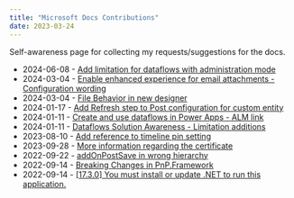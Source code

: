 ```yaml
---
title: "Microsoft Docs Contributions"
date: 2023-03-24
---
```


Self-awareness page for collecting my requests/suggestions for the docs.

- 2024-06-08 - [Add limitation for dataflows with administration mode](https://github.com/MicrosoftDocs/powerquery-docs/pull/547) 
- 2024-03-04 - [Enable enhanced experience for email attachments - Configuration wording](https://github.com/MicrosoftDocs/dynamics-365-customer-engagement/pull/3244) 
- 2024-03-04 - [File Behavior in new designer](https://github.com/MicrosoftDocs/power-automate-docs/issues/1388)
- 2024-01-17 - [Add Refresh step to Post configuration for custom entity](https://github.com/MicrosoftDocs/dynamics-365-customer-engagement/pull/3218)
- 2024-01-11 - [Create and use dataflows in Power Apps - ALM link](https://github.com/MicrosoftDocs/powerapps-docs/pull/5089)
- 2024-01-11 - [Dataflows Solution Awareness - Limitation additions](https://github.com/MicrosoftDocs/powerquery-docs/pull/502)
- 2023-08-10 - [Add reference to timeline pin setting](https://github.com/MicrosoftDocs/powerapps-docs/issues/4626)
- 2023-09-28 - [More information regarding the certificate](https://github.com/MicrosoftDocs/powerapps-docs/issues/3698)
- 2022-09-22 - [addOnPostSave in wrong hierarchy](https://github.com/MicrosoftDocs/powerapps-docs/issues/3675)
- 2022-09-14 - [Breaking Changes in PnP.Framework](https://github.com/SharePoint/sp-dev-docs/issues/8433)
- 2022-09-14 - [[17.3.0] You must install or update .NET to run this application.](https://github.com/microsoft/vstest/issues/3938)

